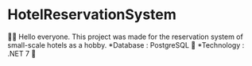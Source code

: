 # HotelReservationSystem
👋🏻 Hello everyone. This project was made for the reservation system of small-scale hotels as a hobby.
*Database : PostgreSQL 🐘 
*Technology : .NET 7  📌

